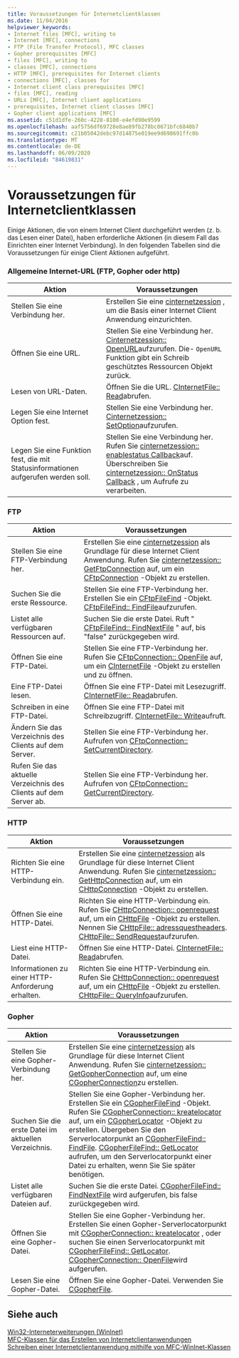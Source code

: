 ```yaml
---
title: Voraussetzungen für Internetclientklassen
ms.date: 11/04/2016
helpviewer_keywords:
- Internet files [MFC], writing to
- Internet [MFC], connections
- FTP (File Transfer Protocol), MFC classes
- Gopher prerequisites [MFC]
- files [MFC], writing to
- classes [MFC], connections
- HTTP [MFC], prerequisites for Internet clients
- connections [MFC], classes for
- Internet client class prerequisites [MFC]
- files [MFC], reading
- URLs [MFC], Internet client applications
- prerequisites, Internet client classes [MFC]
- Gopher client applications [MFC]
ms.assetid: c51d1dfe-260c-4228-8100-e4efd90e9599
ms.openlocfilehash: aaf5756df69728e8ae89fb278bc0671bfc6840b7
ms.sourcegitcommit: c21b05042debc97d14875e019ee9d698691ffc0b
ms.translationtype: MT
ms.contentlocale: de-DE
ms.lasthandoff: 06/09/2020
ms.locfileid: "84619831"
---
```

# <a name="prerequisites-for-internet-client-classes"></a>Voraussetzungen für Internetclientklassen

Einige Aktionen, die von einem Internet Client durchgeführt werden (z. b. das Lesen einer Datei), haben erforderliche Aktionen (in diesem Fall das Einrichten einer Internet Verbindung). In den folgenden Tabellen sind die Voraussetzungen für einige Client Aktionen aufgeführt.

### <a name="general-internet-url-ftp-gopher-or-http"></a>Allgemeine Internet-URL (FTP, Gopher oder http)

|Aktion|Voraussetzungen|
|------------|------------------|
|Stellen Sie eine Verbindung her.|Erstellen Sie eine [cinternetzession](reference/cinternetsession-class.md) , um die Basis einer Internet Client Anwendung einzurichten.|
|Öffnen Sie eine URL.|Stellen Sie eine Verbindung her. [Cinternetzession:: OpenURL](reference/cinternetsession-class.md#openurl)aufzurufen. Die- `OpenURL` Funktion gibt ein Schreib geschütztes Ressourcen Objekt zurück.|
|Lesen von URL-Daten.|Öffnen Sie die URL. [CInternetFile:: Read](reference/cinternetfile-class.md#read)abrufen.|
|Legen Sie eine Internet Option fest.|Stellen Sie eine Verbindung her. [Cinternetzession:: SetOption](reference/cinternetsession-class.md#setoption)aufzurufen.|
|Legen Sie eine Funktion fest, die mit Statusinformationen aufgerufen werden soll.|Stellen Sie eine Verbindung her. Rufen Sie [cinternetzession:: enablestatus Callback](reference/cinternetsession-class.md#enablestatuscallback)auf. Überschreiben Sie [cinternetzession:: OnStatus Callback](reference/cinternetsession-class.md#onstatuscallback) , um Aufrufe zu verarbeiten.|

### <a name="ftp"></a>FTP

|Aktion|Voraussetzungen|
|------------|------------------|
|Stellen Sie eine FTP-Verbindung her.|Erstellen Sie eine [cinternetzession](reference/cinternetsession-class.md) als Grundlage für diese Internet Client Anwendung. Rufen Sie [cinternetzession:: GetFtpConnection](reference/cinternetsession-class.md#getftpconnection) auf, um ein [CFtpConnection](reference/cftpconnection-class.md) -Objekt zu erstellen.|
|Suchen Sie die erste Ressource.|Stellen Sie eine FTP-Verbindung her. Erstellen Sie ein [CFtpFileFind](reference/cftpfilefind-class.md) -Objekt. [CFtpFileFind:: FindFile](reference/cftpfilefind-class.md#findfile)aufzurufen.|
|Listet alle verfügbaren Ressourcen auf.|Suchen Sie die erste Datei. Ruft " [CFtpFileFind:: FindNextFile](reference/cftpfilefind-class.md#findnextfile) " auf, bis "false" zurückgegeben wird.|
|Öffnen Sie eine FTP-Datei.|Stellen Sie eine FTP-Verbindung her. Rufen Sie [CFtpConnection:: OpenFile](reference/cftpconnection-class.md#openfile) auf, um ein [CInternetFile](reference/cinternetfile-class.md) -Objekt zu erstellen und zu öffnen.|
|Eine FTP-Datei lesen.|Öffnen Sie eine FTP-Datei mit Lesezugriff. [CInternetFile:: Read](reference/cinternetfile-class.md#read)abrufen.|
|Schreiben in eine FTP-Datei.|Öffnen Sie eine FTP-Datei mit Schreibzugriff. [CInternetFile:: Write](reference/cinternetfile-class.md#write)aufruft.|
|Ändern Sie das Verzeichnis des Clients auf dem Server.|Stellen Sie eine FTP-Verbindung her. Aufrufen von [CFtpConnection:: SetCurrentDirectory](reference/cftpconnection-class.md#setcurrentdirectory).|
|Rufen Sie das aktuelle Verzeichnis des Clients auf dem Server ab.|Stellen Sie eine FTP-Verbindung her. Aufrufen von [CFtpConnection:: GetCurrentDirectory](reference/cftpconnection-class.md#getcurrentdirectory).|

### <a name="http"></a>HTTP

|Aktion|Voraussetzungen|
|------------|------------------|
|Richten Sie eine HTTP-Verbindung ein.|Erstellen Sie eine [cinternetzession](reference/cinternetsession-class.md) als Grundlage für diese Internet Client Anwendung. Rufen Sie [cinternetzession:: GetHttpConnection](reference/cinternetsession-class.md#gethttpconnection) auf, um ein [CHttpConnection](reference/chttpconnection-class.md) -Objekt zu erstellen.|
|Öffnen Sie eine HTTP-Datei.|Richten Sie eine HTTP-Verbindung ein. Rufen Sie [CHttpConnection:: openrequest](reference/chttpconnection-class.md#openrequest) auf, um ein [CHttpFile](reference/chttpfile-class.md) -Objekt zu erstellen. Nennen Sie [CHttpFile:: adressquestheaders](reference/chttpfile-class.md#addrequestheaders). [CHttpFile:: SendRequest](reference/chttpfile-class.md#sendrequest)aufzurufen.|
|Liest eine HTTP-Datei.|Öffnen Sie eine HTTP-Datei. [CInternetFile:: Read](reference/cinternetfile-class.md#read)abrufen.|
|Informationen zu einer HTTP-Anforderung erhalten.|Richten Sie eine HTTP-Verbindung ein. Rufen Sie [CHttpConnection:: openrequest](reference/chttpconnection-class.md#openrequest) auf, um ein [CHttpFile](reference/chttpfile-class.md) -Objekt zu erstellen. [CHttpFile:: QueryInfo](reference/chttpfile-class.md#queryinfo)aufzurufen.|

### <a name="gopher"></a>Gopher

|Aktion|Voraussetzungen|
|------------|------------------|
|Stellen Sie eine Gopher-Verbindung her.|Erstellen Sie eine [cinternetzession](reference/cinternetsession-class.md) als Grundlage für diese Internet Client Anwendung. Rufen Sie [cinternetzession:: GetGopherConnection](reference/cinternetsession-class.md#getgopherconnection) auf, um eine [CGopherConnection](reference/cgopherconnection-class.md)zu erstellen.|
|Suchen Sie die erste Datei im aktuellen Verzeichnis.|Stellen Sie eine Gopher-Verbindung her. Erstellen Sie ein [CGopherFileFind](reference/cgopherfilefind-class.md) -Objekt. Rufen Sie [CGopherConnection:: kreatelocator](reference/cgopherconnection-class.md#createlocator) auf, um ein [CGopherLocator](reference/cgopherlocator-class.md) -Objekt zu erstellen. Übergeben Sie den Serverlocatorpunkt an [CGopherFileFind:: FindFile](reference/cgopherfilefind-class.md#findfile). [CGopherFileFind:: GetLocator](reference/cgopherfilefind-class.md#getlocator) aufrufen, um den Serverlocatorpunkt einer Datei zu erhalten, wenn Sie Sie später benötigen.|
|Listet alle verfügbaren Dateien auf.|Suchen Sie die erste Datei. [CGopherFileFind:: FindNextFile](reference/cgopherfilefind-class.md#findnextfile) wird aufgerufen, bis false zurückgegeben wird.|
|Öffnen Sie eine Gopher-Datei.|Stellen Sie eine Gopher-Verbindung her. Erstellen Sie einen Gopher-Serverlocatorpunkt mit [CGopherConnection:: kreatelocator](reference/cgopherconnection-class.md#createlocator) , oder suchen Sie einen Serverlocatorpunkt mit [CGopherFileFind:: GetLocator](reference/cgopherfilefind-class.md#getlocator). [CGopherConnection:: OpenFile](reference/cgopherconnection-class.md#openfile)wird aufgerufen.|
|Lesen Sie eine Gopher-Datei.|Öffnen Sie eine Gopher-Datei. Verwenden Sie [CGopherFile](reference/cgopherfile-class.md).|

## <a name="see-also"></a>Siehe auch

[Win32-Interneterweiterungen (WinInet)](win32-internet-extensions-wininet.md)<br/>
[MFC-Klassen für das Erstellen von Internetclientanwendungen](mfc-classes-for-creating-internet-client-applications.md)<br/>
[Schreiben einer Internetclientanwendung mithilfe von MFC-WinInet-Klassen](writing-an-internet-client-application-using-mfc-wininet-classes.md)
